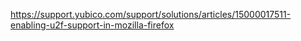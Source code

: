 https://support.yubico.com/support/solutions/articles/15000017511-enabling-u2f-support-in-mozilla-firefox
